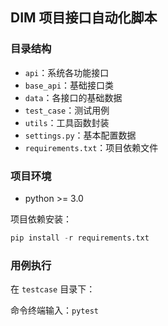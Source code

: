 ## DIM 项目接口自动化脚本

### 目录结构

- `api`：系统各功能接口
- `base_api`：基础接口类
- `data`：各接口的基础数据
- `test_case`：测试用例
- `utils`：工具函数封装
- `settings.py`：基本配置数据
- `requirements.txt`：项目依赖文件

### 项目环境
- python >= 3.0

项目依赖安装：
```python
pip install -r requirements.txt
```

### 用例执行
在 `testcase` 目录下：

命令终端输入：`pytest`